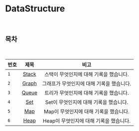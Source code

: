 # DataStructure

<br>

## 목차

<br>

| 번호 | 제목 | 비고 |
|---|:---:|:---:|
| `1` | [Stack](./Stack.md) | 스택이 무엇인지에 대해 기록을 했습니다.  |
| `2` | [Graph](./Graph.md) | 그래프가 무엇인지에 대해 기록을 했습니다.  |
| `3` | [Queue](./Queue.md) | 트리가 무엇인지에 대해 기록을 했습니다.  |
| `4` | [Set](./Set.md) | Set이 무엇인지에 대해 기록을 했습니다.  |
| `5` | [Map](./Map.md) | Map이 무엇인지에 대해 기록을 했습니다.  |
| `6` | [Heap](./Heap.md) | Heap이 무엇인지에 대해 기록을 했습니다.  |


